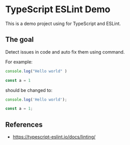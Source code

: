 # TypeScript ESLint Demo

This is a demo project using for TypeScript and ESLint.


## The goal

Detect issues in code and auto fix them using command.

For example:

```ts
console.log("Hello world" )

const a = 1
```

should be changed to:

```ts
console.log('Hello world');

const a = 1;

```


## References

- https://typescript-eslint.io/docs/linting/
